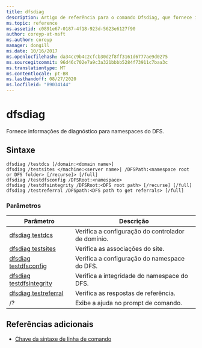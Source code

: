 ```yaml
---
title: dfsdiag
description: Artigo de referência para o comando Dfsdiag, que fornece informações de diagnóstico para namespaces do DFS.
ms.topic: reference
ms.assetid: c0891e67-0187-4f18-923d-5623e6127f90
author: coreyp-at-msft
ms.author: coreyp
manager: dongill
ms.date: 10/16/2017
ms.openlocfilehash: da34cc9b4c2cfcb30d2f8ff3161d6777ae9d0275
ms.sourcegitcommit: 96d46c702e7a9c3a321bbbb5284f73911c7baa3c
ms.translationtype: MT
ms.contentlocale: pt-BR
ms.lasthandoff: 08/27/2020
ms.locfileid: "89034144"
---
```

# <a name="dfsdiag"></a>dfsdiag

Fornece informações de diagnóstico para namespaces do DFS.

## <a name="syntax"></a>Sintaxe

```
dfsdiag /testdcs [/domain:<domain name>]
dfsdiag /testsites </machine:<server name>| /DFSPath:<namespace root or DFS folder> [/recurse]> [/full]
dfsdiag /testdfsconfig /DFSRoot:<namespace>
dfsdiag /testdfsintegrity /DFSRoot:<DFS root path> [/recurse] [/full]
dfsdiag /testreferral /DFSpath:<DFS path to get referrals> [/full]
```

### <a name="parameters"></a>Parâmetros

| Parâmetro | Descrição |
| --------- | ----------- |
| [dfsdiag testdcs](dfsdiag-testdcs.md) | Verifica a configuração do controlador de domínio. |
| [dfsdiag testsites](dfsdiag-testsites.md) | Verifica as associações do site. |
| [dfsdiag testdfsconfig](dfsdiag-testdfsconfig.md) | Verifica a configuração do namespace do DFS. |
| [dfsdiag testdfsintegrity](dfsdiag-testdfsintegrity.md) | Verifica a integridade do namespace do DFS. |
| [dfsdiag testreferral](dfsdiag-testreferral.md) | Verifica as respostas de referência. |
| /? | Exibe a ajuda no prompt de comando. |

## <a name="additional-references"></a>Referências adicionais

- [Chave da sintaxe de linha de comando](command-line-syntax-key.md)
